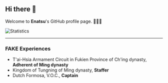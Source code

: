 ## Hi there 👋

Welcome to **Enatsu**'s GitHub profile page. 🎉🎉🎉

![Statistics](https://github-readme-stats.vercel.app/api?username=unsioer)

------

### FAKE Experiences

- T'ai-Hsia Armament Circuit in Fukien Province of Ch'ing dynasty, **Adherent of Ming dynasty**
- Kingdom of Tungning of Ming dynasty, **Staffer**
- Dutch Formosa, V.O.C., **Captain**

